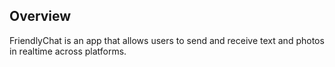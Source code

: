 

## Overview

FriendlyChat is an app that allows users to send and receive text and photos in realtime across platforms.

